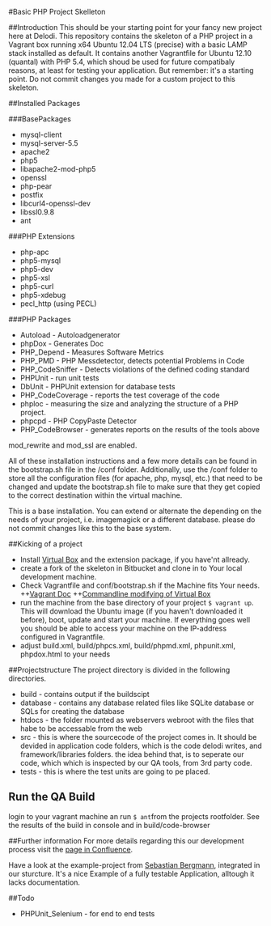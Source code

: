 #Basic PHP Project Skelleton

##Introduction
This should be your starting point for your fancy new project here at Delodi. This repository contains the skeleton of a PHP project in a Vagrant box running x64 Ubuntu 12.04 LTS (precise) with a basic LAMP stack installed as default. It contains another Vagrantfile for Ubuntu 12.10 (quantal) with PHP 5.4, which shoud be used for future compatibaly reasons, at least for testing your application. But remember: it's a starting point. Do not commit changes you made for a custom project to this skeleton.

##Installed Packages

###BasePackages
+ mysql-client
+ mysql-server-5.5
+ apache2
+ php5
+ libapache2-mod-php5
+ openssl
+ php-pear
+ postfix
+ libcurl4-openssl-dev
+ libssl0.9.8
+ ant

###PHP Extensions
+ php-apc
+ php5-mysql
+ php5-dev
+ php5-xsl
+ php5-curl
+ php5-xdebug
+ pecl_http (using PECL)

###PHP Packages
+ Autoload - Autoloadgenerator
+ phpDox - Generates Doc
+ PHP_Depend - Measures Software Metrics
+ PHP_PMD - PHP Messdetector, detects potential Problems in Code
+ PHP_CodeSniffer - Detects violations of the defined coding standard
+ PHPUnit - run unit tests
+ DbUnit - PHPUnit extension for database tests
+ PHP_CodeCoverage - reports the test coverage of the code
+ phploc - measuring the size and analyzing the structure of a PHP project.
+ phpcpd - PHP CopyPaste Detector
+ PHP_CodeBrowser - generates reports on the results of the tools above

mod_rewrite and mod_ssl are enabled.

All of these installation instructions and a few more details can be found in the bootstrap.sh file in the /conf folder.
Additionally, use the /conf folder to store all the configuration files (for apache, php, mysql, etc.) that need to be changed and update the bootstrap.sh file to make sure that they get copied to the correct destination within the virtual machine.

This is a base installation. You can extend or alternate the  depending on the needs of your project, i.e. imagemagick or a different database. please do not commit changes like this to the base system.

##Kicking of a project
+ Install [Virtual Box](https://www.virtualbox.org/wiki/Downloads) and the extension package, if you have'nt allready.
+ create a fork of the skeleton in Bitbucket and clone in to Your local development machine.
+ Check Vagrantfile and conf/bootstrap.sh if the Machine fits Your needs.
  ++[Vagrant Doc](http://docs.vagrantup.com/v2/)
  ++[Commandline modifying of Virtual Box](http://www.virtualbox.org/manual/ch08.html#vboxmanage-modifyvm)
+ run the machine from the base directory of your project ```$ vagrant up```. This will download the Ubuntu image (if you haven't downloaded it before), boot, update and start your machine. If everything goes well you should be able to access your machine on the IP-address configured in Vagrantfile.
+ adjust build.xml, build/phpcs.xml, build/phpmd.xml, phpunit.xml, phpdox.html to your needs

##Projectstructure
The project directory is divided in the following directories.
+ build - contains output if the buildscipt
+ database - contains any database related files like SQLite database or SQLs for creating the database
+ htdocs - the folder mounted as webservers webroot with the files that habe to be accessable from the web
+ src - this is where the sourcecode of the project comes in. It should be devided in application code folders, which is the code delodi writes, and framework/libraries folders. the idea behind that, is to seperate our code, which which is inspected by our QA tools, from 3rd party code.
+ tests - this is where the test units are going to pe placed.

## Run the QA Build
login to your vagrant machine an run ```$ ant```from the projects rootfolder. See the results of the build in console and in build/code-browser

##Further information
For more details regarding this our development process visit the [page in Confluence](https://delodi.atlassian.net/wiki/display/DEL/Development+Process "Development Process").

Have a look at the example-project from [Sebastian Bergmann](https://github.com/thePHPcc/bankaccount), integrated in our sturcture. It's a nice Example of a fully testable Application, alltough it lacks documentation.

##Todo
+ PHPUnit_Selenium - for end to end tests
